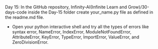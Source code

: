Day 15: In the GitHub repository, Infinity-AI(Infinite Learn and Grow)/30-days-code inside the Day-15 folder create your_name.py file as defined in the readme.md file.
- Open your python interactive shell and try all the types of errors like syntax error, NameError, IndexError, ModuleNotFoundError, AttributeError, KeyError, TypeError, ImportError, ValueError, and ZeroDivisionError.


